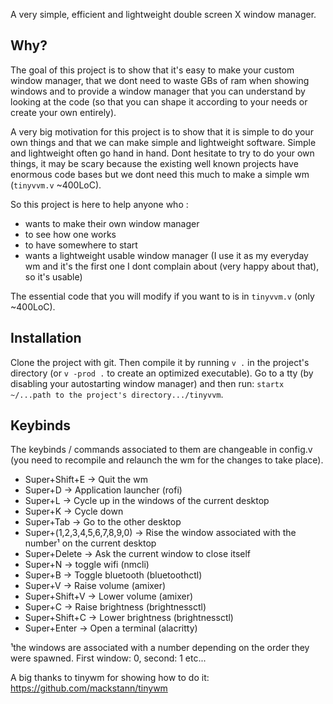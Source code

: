A very simple, efficient and lightweight double screen X window manager.

## Why?

The goal of this project is to show that it's easy to make your custom window manager, that we dont need to waste GBs of ram when showing windows and to provide a window manager that you can understand by looking at the code (so that you can shape it according to your needs or create your own entirely). 

A very big motivation for this project is to show that it is simple to do your own things and that we can make simple and lightweight software. Simple and lightweight often go hand in hand. Dont hesitate to try to do your own things, it may be scary because the existing well known projects have enormous code bases but we dont need this much to make a simple wm (`tinyvvm.v` ~400LoC). 

So this project is here to help anyone who :
- wants to make their own window manager
- to see how one works 
- to have somewhere to start
- wants a lightweight usable window manager (I use it as my everyday wm and it's the first one I dont complain about (very happy about that), so it's usable)

The essential code that you will modify if you want to is in `tinyvvm.v` (only ~400LoC).

## Installation

Clone the project with git. Then compile it by running `v .` in the project's directory (or `v -prod .` to create an optimized executable). Go to a tty (by disabling your autostarting window manager) and then run: `startx ~/...path to the project's directory.../tinyvvm`.

## Keybinds 

The keybinds / commands associated to them are changeable in config.v (you need to recompile and relaunch the wm for the changes to take place).

- Super+Shift+E -> Quit the wm
- Super+D -> Application launcher (rofi)
- Super+L -> Cycle up in the windows of the current desktop
- Super+K -> Cycle down 
- Super+Tab -> Go to the other desktop
- Super+(1,2,3,4,5,6,7,8,9,0) -> Rise the window associated with the number¹ on the current desktop
- Super+Delete -> Ask the current window to close itself
- Super+N -> toggle wifi (nmcli)
- Super+B -> Toggle bluetooth (bluetoothctl)
- Super+V -> Raise volume (amixer)
- Super+Shift+V -> Lower volume (amixer)
- Super+C -> Raise brightness (brightnessctl)
- Super+Shift+C -> Lower brightness (brightnessctl)
- Super+Enter -> Open a terminal (alacritty)

¹the windows are associated with a number depending on the order they were spawned. First window: 0, second: 1 etc... 

A big thanks to tinywm for showing how to do it: https://github.com/mackstann/tinywm
